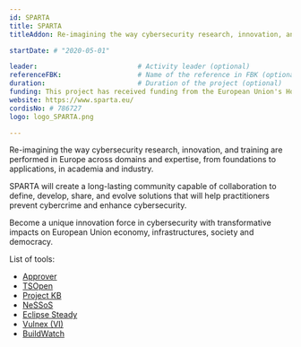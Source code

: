 ```yaml
---
id: SPARTA
title: SPARTA
titleAddon: Re-imagining the way cybersecurity research, innovation, and training are performed in Europe

startDate: # "2020-05-01"

leader:                         # Activity leader (optional)
referenceFBK:                   # Name of the reference in FBK (optional)
duration:                       # Duration of the project (optional)
funding: This project has received funding from the European Union's Horizon 2020 research and innovation programme under grant agreement No 830892.
website: https://www.sparta.eu/
cordisNo: # 786727
logo: logo_SPARTA.png

---
```

Re-imagining the way cybersecurity research, innovation, and training are performed in Europe across domains and expertise, from foundations to applications, in academia and industry.

SPARTA will create a long-lasting community capable of collaboration to define, develop, share, and evolve solutions that will help practitioners prevent cybercrime and enhance cybersecurity.

Become a unique innovation force in cybersecurity with transformative impacts on European Union economy, infrastructures, society and democracy.

List of tools:

* [Approver](https://approver.talos-sec.com)
* [TSOpen](https://github.com/JordanSamhi/TSOpen)
* [Project KB](https://sap.github.io/project-kb/)
* [NeSSoS](https://www.cybersecurityosservatorio.it/en/Services/survey.jsp)
* [Eclipse Steady](https://eclipse.github.io/steady/)
* [Vulnex (VI)](https://github.com/dbvis-ukon/vulnex)
* [BuildWatch](https://dl.acm.org/doi/pdf/10.1145/3407023.3409183)


